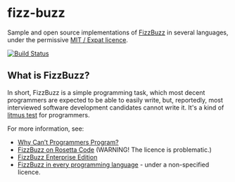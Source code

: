 # fizz-buzz
Sample and open source implementations of [FizzBuzz](https://github.com/shlomif/Freenode-programming-channel-FAQ/blob/master/FAQ.mdwn#what-is-fizzbuzz) in several languages,
under the permissive [MIT / Expat licence](https://en.wikipedia.org/wiki/MIT_License).

[![Build Status](https://travis-ci.org/shlomif/fizz-buzz.svg?branch=master)](https://travis-ci.org/shlomif/fizz-buzz)

## What is FizzBuzz?

In short, FizzBuzz is a simple programming task, which most decent programmers are expected to be able to easily write, but, reportedly, most interviewed software development candidates cannot write it. It's a kind of [litmus test](https://en.wiktionary.org/wiki/litmus_test) for programmers.

For more information, see:

* [Why Can’t Programmers Program?](http://blog.codinghorror.com/why-cant-programmers-program/)
* [FizzBuzz on Rosetta Code](http://rosettacode.org/wiki/FizzBuzz) (WARNING! The licence is problematic.)
* [FizzBuzz Enterprise Edition](https://github.com/EnterpriseQualityCoding/FizzBuzzEnterpriseEdition)
* [FizzBuzz in every programming language](https://github.com/zenware/FizzBuzz) - under a non-specified licence.
